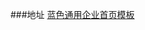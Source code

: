 ###地址
[蓝色通用企业首页模板](http://test92.sinaapp.com/modele/%E4%BC%81%E4%B8%9A%E8%93%9D%E8%89%B2%E6%A8%A1%E6%9D%BF/index.html)
